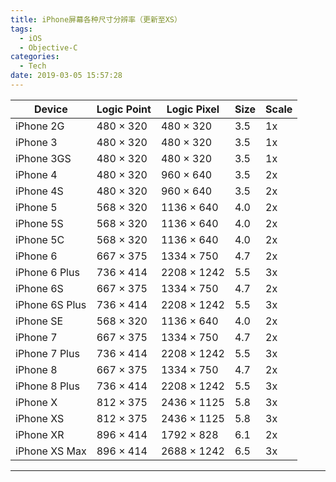 ```yaml
---
title: iPhone屏幕各种尺寸分辨率（更新至XS）
tags:
  - iOS
  - Objective-C
categories:
  - Tech
date: 2019-03-05 15:57:28
---
```


| Device         | Logic Point | Logic Pixel | Size | Scale |
| -------------- | ----------- | ----------- | ---- | ----- |
| iPhone 2G      | 480 × 320   | 480 × 320   | 3.5  | 1x    |
| iPhone 3       | 480 × 320   | 480 × 320   | 3.5  | 1x    |
| iPhone 3GS     | 480 × 320   | 480 × 320   | 3.5  | 1x    |
| iPhone 4       | 480 × 320   | 960 × 640   | 3.5  | 2x    |
| iPhone 4S      | 480 × 320   | 960 × 640   | 3.5  | 2x    |
| iPhone 5       | 568 × 320   | 1136 × 640  | 4.0  | 2x    |
| iPhone 5S      | 568 × 320   | 1136 × 640  | 4.0  | 2x    |
| iPhone 5C      | 568 × 320   | 1136 × 640  | 4.0  | 2x    |
| iPhone 6       | 667 × 375   | 1334 × 750  | 4.7  | 2x    |
| iPhone 6 Plus  | 736 × 414   | 2208 × 1242 | 5.5  | 3x    |
| iPhone 6S      | 667 × 375   | 1334 × 750  | 4.7  | 2x    |
| iPhone 6S Plus | 736 × 414   | 2208 × 1242 | 5.5  | 3x    |
| iPhone SE      | 568 × 320   | 1136 × 640  | 4.0  | 2x    |
| iPhone 7       | 667 × 375   | 1334 × 750  | 4.7  | 2x    |
| iPhone 7 Plus  | 736 × 414   | 2208 × 1242 | 5.5  | 3x    |
| iPhone 8       | 667 × 375   | 1334 × 750  | 4.7  | 2x    |
| iPhone 8 Plus  | 736 × 414   | 2208 × 1242 | 5.5  | 3x    |
| iPhone X       | 812 × 375   | 2436 × 1125 | 5.8  | 3x    |
| iPhone XS      | 812 × 375   | 2436 × 1125 | 5.8  | 3x    |
| iPhone XR      | 896 × 414   | 1792 × 828  | 6.1  | 2x    |
| iPhone XS Max  | 896 × 414   | 2688 × 1242 | 6.5  | 3x    |

---
